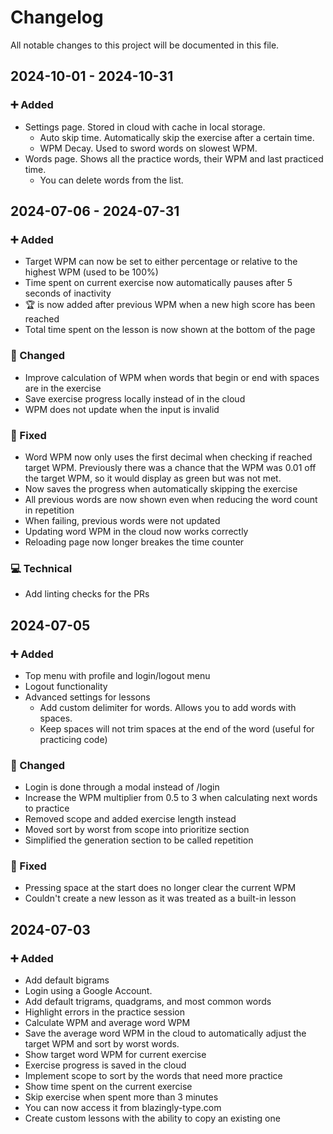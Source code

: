 # Changelog

All notable changes to this project will be documented in this file.

## 2024-10-01 - 2024-10-31

### ➕ Added

- Settings page. Stored in cloud with cache in local storage.
  - Auto skip time. Automatically skip the exercise after a certain time.
  - WPM Decay. Used to sword words on slowest WPM.
- Words page. Shows all the practice words, their WPM and last practiced time.
  - You can delete words from the list.

## 2024-07-06 - 2024-07-31

### ➕ Added

- Target WPM can now be set to either percentage or relative to the highest WPM (used to be 100%)
- Time spent on current exercise now automatically pauses after 5 seconds of inactivity
- 🏆 is now added after previous WPM when a new high score has been reached
- Total time spent on the lesson is now shown at the bottom of the page

### 🔄 Changed

- Improve calculation of WPM when words that begin or end with spaces are in the exercise
- Save exercise progress locally instead of in the cloud
- WPM does not update when the input is invalid

### 🐛 Fixed

- Word WPM now only uses the first decimal when checking if reached target WPM. Previously there was a chance
  that the WPM was 0.01 off the target WPM, so it would display as green but was not met.
- Now saves the progress when automatically skipping the exercise
- All previous words are now shown even when reducing the word count in repetition
- When failing, previous words were not updated
- Updating word WPM in the cloud now works correctly
- Reloading page now longer breakes the time counter

### 💻 Technical

- Add linting checks for the PRs

## 2024-07-05

### ➕ Added

- Top menu with profile and login/logout menu
- Logout functionality
- Advanced settings for lessons
  - Add custom delimiter for words. Allows you to add words with spaces.
  - Keep spaces will not trim spaces at the end of the word (useful for practicing code)

### 🔄 Changed

- Login is done through a modal instead of /login
- Increase the WPM multiplier from 0.5 to 3 when calculating next words to practice
- Removed scope and added exercise length instead
- Moved sort by worst from scope into prioritize section
- Simplified the generation section to be called repetition

### 🐛 Fixed

- Pressing space at the start does no longer clear the current WPM
- Couldn't create a new lesson as it was treated as a built-in lesson

## 2024-07-03

### ➕ Added

- Add default bigrams
- Login using a Google Account.
- Add default trigrams, quadgrams, and most common words
- Highlight errors in the practice session
- Calculate WPM and average word WPM
- Save the average word WPM in the cloud to automatically adjust the target WPM and sort by worst words.
- Show target word WPM for current exercise
- Exercise progress is saved in the cloud
- Implement scope to sort by the words that need more practice
- Show time spent on the current exercise
- Skip exercise when spent more than 3 minutes
- You can now access it from blazingly-type.com
- Create custom lessons with the ability to copy an existing one

